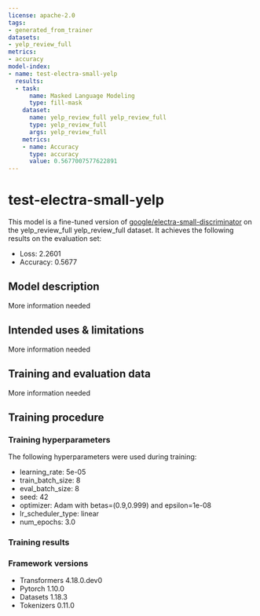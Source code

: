 ```yaml
---
license: apache-2.0
tags:
- generated_from_trainer
datasets:
- yelp_review_full
metrics:
- accuracy
model-index:
- name: test-electra-small-yelp
  results:
  - task:
      name: Masked Language Modeling
      type: fill-mask
    dataset:
      name: yelp_review_full yelp_review_full
      type: yelp_review_full
      args: yelp_review_full
    metrics:
    - name: Accuracy
      type: accuracy
      value: 0.5677007577622891
---
```


<!-- This model card has been generated automatically according to the information the Trainer had access to. You
should probably proofread and complete it, then remove this comment. -->

# test-electra-small-yelp

This model is a fine-tuned version of [google/electra-small-discriminator](https://huggingface.co/google/electra-small-discriminator) on the yelp_review_full yelp_review_full dataset.
It achieves the following results on the evaluation set:
- Loss: 2.2601
- Accuracy: 0.5677

## Model description

More information needed

## Intended uses & limitations

More information needed

## Training and evaluation data

More information needed

## Training procedure

### Training hyperparameters

The following hyperparameters were used during training:
- learning_rate: 5e-05
- train_batch_size: 8
- eval_batch_size: 8
- seed: 42
- optimizer: Adam with betas=(0.9,0.999) and epsilon=1e-08
- lr_scheduler_type: linear
- num_epochs: 3.0

### Training results



### Framework versions

- Transformers 4.18.0.dev0
- Pytorch 1.10.0
- Datasets 1.18.3
- Tokenizers 0.11.0
